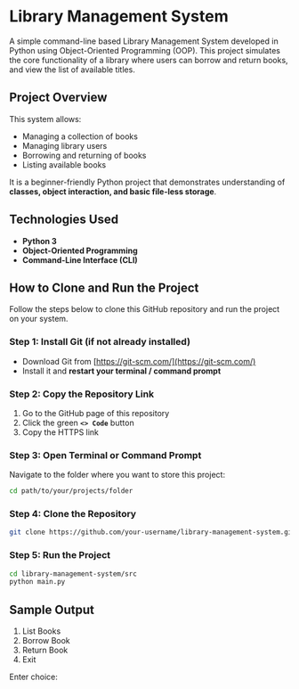 # Library Management System
A simple command-line based Library Management System developed in Python using Object-Oriented Programming (OOP). 
This project simulates the core functionality of a library where users can borrow and return books, and view the list of available titles.
## Project Overview
This system allows:
- Managing a collection of books
- Managing library users
- Borrowing and returning of books
- Listing available books

It is a beginner-friendly Python project that demonstrates understanding of **classes, object interaction, and basic file-less storage**.
## Technologies Used
- **Python 3**
- **Object-Oriented Programming**
- **Command-Line Interface (CLI)**

## How to Clone and Run the Project

Follow the steps below to clone this GitHub repository and run the project on your system.

### Step 1: Install Git (if not already installed)

- Download Git from [https://git-scm.com/](https://git-scm.com/)
- Install it and **restart your terminal / command prompt**

### Step 2: Copy the Repository Link

1. Go to the GitHub page of this repository  
2. Click the green **`<> Code`** button  
3. Copy the HTTPS link

### Step 3: Open Terminal or Command Prompt

Navigate to the folder where you want to store this project:
```bash
cd path/to/your/projects/folder
```

### Step 4: Clone the Repository
```bash
git clone https://github.com/your-username/library-management-system.git
```

### Step 5: Run the Project
```bash
cd library-management-system/src
python main.py
```

## Sample Output
1. List Books
2. Borrow Book
3. Return Book
4. Exit

Enter choice: 



